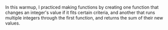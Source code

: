 In this warmup, I practiced making functions by creating one function that changes an integer's value if it fits certain criteria, and another that runs multiple integers through the first function, and returns the sum of their new values.